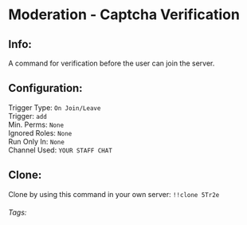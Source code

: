 # Moderation - Captcha Verification

## Info:
A command for verification before the user can join the server.

## Configuration:
Trigger Type: `On Join/Leave` <br>
Trigger: `add` <br>
Min. Perms: `None` <br>
Ignored Roles: `None` <br>
Run Only In: `None` <br>
Channel Used: `YOUR STAFF CHAT` <br>

## Clone: 
Clone by using this command in your own server: `!!clone 5Tr2e`

###### Tags: <Badge type="warning" text="Verification" vertical="middle" /> <Badge type="warning" text="Captcha" vertical="middle" /> <Badge type="warning" text="Join Gate" vertical="middle" />